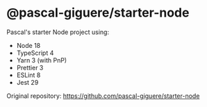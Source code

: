 # @pascal-giguere/starter-node

Pascal's starter Node project using:
 - Node 18
 - TypeScript 4
 - Yarn 3 (with PnP)
 - Prettier 3
 - ESLint 8
 - Jest 29

Original repository: https://github.com/pascal-giguere/starter-node
